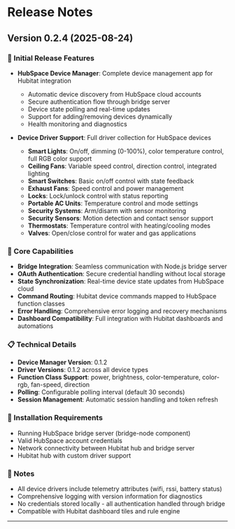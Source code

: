 # Release Notes

## Version 0.2.4 (2025-08-24)

### 🎉 Initial Release Features

- **HubSpace Device Manager**: Complete device management app for Hubitat integration
  - Automatic device discovery from HubSpace cloud accounts
  - Secure authentication flow through bridge server
  - Device state polling and real-time updates
  - Support for adding/removing devices dynamically
  - Health monitoring and diagnostics

- **Device Driver Support**: Full driver collection for HubSpace devices
  - **Smart Lights**: On/off, dimming (0-100%), color temperature control, full RGB color support
  - **Ceiling Fans**: Variable speed control, direction control, integrated lighting
  - **Smart Switches**: Basic on/off control with state feedback
  - **Exhaust Fans**: Speed control and power management
  - **Locks**: Lock/unlock control with status reporting
  - **Portable AC Units**: Temperature control and mode settings
  - **Security Systems**: Arm/disarm with sensor monitoring
  - **Security Sensors**: Motion detection and contact sensor support
  - **Thermostats**: Temperature control with heating/cooling modes
  - **Valves**: Open/close control for water and gas applications

### 🔧 Core Capabilities

- **Bridge Integration**: Seamless communication with Node.js bridge server
- **OAuth Authentication**: Secure credential handling without local storage
- **State Synchronization**: Real-time device state updates from HubSpace cloud
- **Command Routing**: Hubitat device commands mapped to HubSpace function classes
- **Error Handling**: Comprehensive error logging and recovery mechanisms
- **Dashboard Compatibility**: Full integration with Hubitat dashboards and automations

### 📋 Technical Details

- **Device Manager Version**: 0.1.2
- **Driver Versions**: 0.1.2 across all device types
- **Function Class Support**: power, brightness, color-temperature, color-rgb, fan-speed, direction
- **Polling**: Configurable polling interval (default 30 seconds)
- **Session Management**: Automatic session handling and token refresh

### 🚀 Installation Requirements

- Running HubSpace bridge server (bridge-node component)
- Valid HubSpace account credentials
- Network connectivity between Hubitat hub and bridge server
- Hubitat hub with custom driver support

### 📝 Notes

- All device drivers include telemetry attributes (wifi, rssi, battery status)
- Comprehensive logging with version information for diagnostics
- No credentials stored locally - all authentication handled through bridge
- Compatible with Hubitat dashboard tiles and rule engine

---
